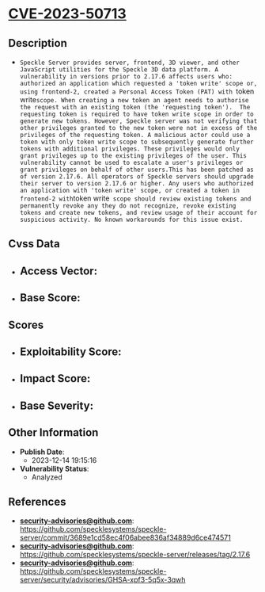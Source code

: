 
# [CVE-2023-50713](https://cve.mitre.org/cgi-bin/cvename.cgi?name=CVE-2023-50713)

## Description

- `Speckle Server provides server, frontend, 3D viewer, and other JavaScript utilities for the Speckle 3D data platform. A vulnerability in versions prior to 2.17.6 affects users who: authorized an application which requested a 'token write' scope or, using frontend-2, created a Personal Access Token (PAT) with `token write` scope. When creating a new token an agent needs to authorise the request with an existing token (the 'requesting token').  The requesting token is required to have token write scope in order to generate new tokens. However, Speckle server was not verifying that other privileges granted to the new token were not in excess of the privileges of the requesting token. A malicious actor could use a token with only token write scope to subsequently generate further tokens with additional privileges. These privileges would only grant privileges up to the existing privileges of the user. This vulnerability cannot be used to escalate a user's privileges or grant privileges on behalf of other users.This has been patched as of version 2.17.6. All operators of Speckle servers should upgrade their server to version 2.17.6 or higher. Any users who authorized an application with 'token write' scope, or created a token in frontend-2 with `token write` scope should review existing tokens and permanently revoke any they do not recognize, revoke existing tokens and create new tokens, and review usage of their account for suspicious activity. No known workarounds for this issue exist.`

## Cvss Data

- **Access Vector**:
  - 
- **Base Score**:
  - 

## Scores

- **Exploitability Score**:
  - 
- **Impact Score**:
  - 
- **Base Severity**:
  - 

## Other Information

- **Publish Date**:
  - 2023-12-14 19:15:16
- **Vulnerability Status**:
  - Analyzed

## References

- **security-advisories@github.com**: https://github.com/specklesystems/speckle-server/commit/3689e1cd58ec4f06abee836af34889d6ce474571
- **security-advisories@github.com**: https://github.com/specklesystems/speckle-server/releases/tag/2.17.6
- **security-advisories@github.com**: https://github.com/specklesystems/speckle-server/security/advisories/GHSA-xpf3-5q5x-3qwh

